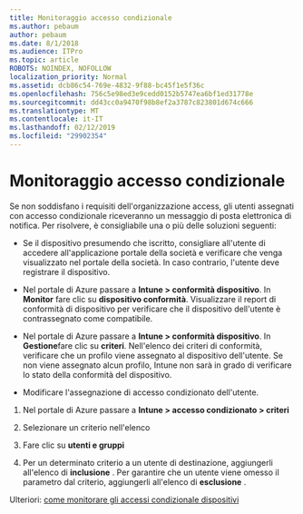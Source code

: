 ```yaml
---
title: Monitoraggio accesso condizionale
ms.author: pebaum
author: pebaum
ms.date: 8/1/2018
ms.audience: ITPro
ms.topic: article
ROBOTS: NOINDEX, NOFOLLOW
localization_priority: Normal
ms.assetid: dcb86c54-769e-4832-9f88-bc45f1e5f36c
ms.openlocfilehash: 756c5e98ed3e9cedd0152b5747ea6bf1ed31778e
ms.sourcegitcommit: dd43cc0a9470f98b8ef2a3787c823801d674c666
ms.translationtype: MT
ms.contentlocale: it-IT
ms.lasthandoff: 02/12/2019
ms.locfileid: "29902354"
---
```

# <a name="monitoring-conditional-access"></a>Monitoraggio accesso condizionale

Se non soddisfano i requisiti dell'organizzazione access, gli utenti assegnati con accesso condizionale riceveranno un messaggio di posta elettronica di notifica. Per risolvere, è consigliabile una o più delle soluzioni seguenti:
  
- Se il dispositivo presumendo che iscritto, consigliare all'utente di accedere all'applicazione portale della società e verificare che venga visualizzato nel portale della società. In caso contrario, l'utente deve registrare il dispositivo.
    
- Nel portale di Azure passare a **Intune \> conformità dispositivo**. In **Monitor** fare clic su **dispositivo conformità**. Visualizzare il report di conformità di dispositivo per verificare che il dispositivo dell'utente è contrassegnato come compatibile. 
    
- Nel portale di Azure passare a **Intune \> conformità dispositivo**. In **Gestione**fare clic su **criteri**. Nell'elenco dei criteri di conformità, verificare che un profilo viene assegnato al dispositivo dell'utente. Se non viene assegnato alcun profilo, Intune non sarà in grado di verificare lo stato della conformità del dispositivo. 
    
- Modificare l'assegnazione di accesso condizionato dell'utente.
    
1. Nel portale di Azure passare a **Intune \> accesso condizionato \> criteri**
    
2. Selezionare un criterio nell'elenco
    
3. Fare clic su **utenti e gruppi**
    
4. Per un determinato criterio a un utente di destinazione, aggiungerli all'elenco di **inclusione** . Per garantire che un utente viene omesso il parametro dal criterio, aggiungerli all'elenco di **esclusione** . 
    
Ulteriori: [come monitorare gli accessi condizionale dispositivi](https://docs.microsoft.com/intune/conditional-access-exchange-monitor)
  

